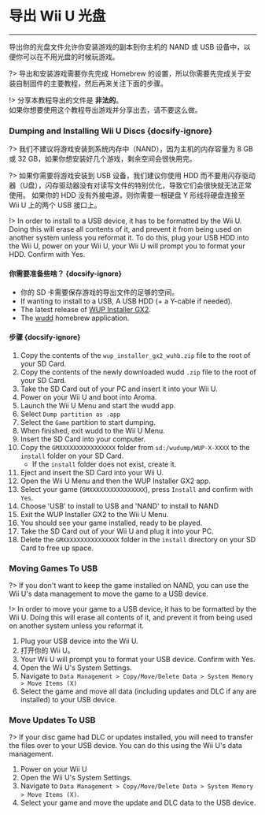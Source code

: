 # 导出 Wii U 光盘
---
导出你的光盘文件允许你安装游戏的副本到你主机的 NAND 或 USB 设备中，以便你可以在不用光盘的时候玩游戏。

?> 导出和安装游戏需要你先完成 Homebrew 的设置，所以你需要先完成关于安装自制固件的主要教程，然后再来关注下面的步骤。

!> 分享本教程导出的文件是 **非法的**。  
如果你想要使用这个教程导出游戏并分享出去，请不要这么做。

### Dumping and Installing Wii U Discs {docsify-ignore}

?> 我们不建议将游戏安装到系统内存中（NAND），因为主机的内存容量为 8 GB 或 32 GB，如果你想安装好几个游戏，剩余空间会很快用完。

?> 如果你需要将游戏安装到 USB 设备，我们建议你使用 HDD 而不要用闪存驱动器（U盘），闪存驱动器没有对读写文件的特别优化，导致它们会很快就无法正常使用。 如果你的 HDD 没有外接电源，则你需要一根硬盘 Y 形线将硬盘连接至 Wii U 上的两个 USB 接口上。

!> In order to install to a USB device, it has to be formatted by the Wii U. Doing this will erase all contents of it, and prevent it from being used on another system unless you reformat it. To do this, plug your USB HDD into the Wii U, power on your Wii U, your Wii U will prompt you to format your HDD. Confirm with Yes.

#### 你需要准备些啥？ {docsify-ignore}

- 你的 SD 卡需要保存游戏的导出文件的足够的空间。
- If wanting to install to a USB, A USB HDD (+ a Y-cable if needed).
- The latest release of [WUP Installer GX2](https://wiiu.cdn.fortheusers.org/zips/wup_installer_gx2_wuhb.zip).
- The [wudd](https://wiiu.cdn.fortheusers.org/zips/wudd.zip) homebrew application.

#### 步骤 {docsify-ignore}

1. Copy the contents of the `wup_installer_gx2_wuhb.zip` file to the root of your SD Card.
1. Copy the contents of the newly downloaded wudd `.zip` file to the root of your SD Card.
1. Take the SD Card out of your PC and insert it into your Wii U.
1. Power on your Wii U and boot into Aroma.
1. Launch the Wii U Menu and start the wudd app.
1. Select `Dump partition as .app`
1. Select the `Game` partition to start dumping.
1. When finished, exit wudd to the Wii U Menu.
1. Insert the SD Card into your computer.
1. Copy the `GMXXXXXXXXXXXXXXXX` folder from `sd:/wudump/WUP-X-XXXX` to the `install` folder on your SD Card.
    - If the `install` folder does not exist, create it.
1. Eject and insert the SD Card into your Wii U.
1. Open the Wii U Menu and then the WUP Installer GX2 app.
1. Select your game (`GMXXXXXXXXXXXXXXXX`), press `Install` and confirm with `Yes`.
1. Choose 'USB' to install to USB and 'NAND' to install to NAND
1. Exit the WUP Installer GX2 to the Wii U Menu.
1. You should see your game installed, ready to be played.
1. Take the SD Card out of your Wii U and plug it into your PC.
1. Delete the `GMXXXXXXXXXXXXXXXX` folder in the `install` directory on your SD Card to free up space.

### Moving Games To USB

?> If you don't want to keep the game installed on NAND, you can use the Wii U's data management to move the game to a USB device.

!> In order to move your game to a USB device, it has to be formatted by the Wii U. Doing this will erase all contents of it, and prevent it from being used on another system unless you reformat it.

1. Plug your USB device into the Wii U.
1. 打开你的 Wii U。
1. Your Wii U will prompt you to format your USB device. Confirm with Yes.
1. Open the Wii U's System Settings.
1. Navigate to `Data Management > Copy/Move/Delete Data > System Memory > Move Items (X)`
1. Select the game and move all data (including updates and DLC if any are installed) to your USB device.

### Move Updates To USB

?> If your disc game had DLC or updates installed, you will need to transfer the files over to your USB device. You can do this using the Wii U's data management.

1. Power on your Wii U
1. Open the Wii U's System Settings.
1. Navigate to `Data Management > Copy/Move/Delete Data > System Memory > Move Items (X)`.
1. Select your game and move the update and DLC data to the USB device.
